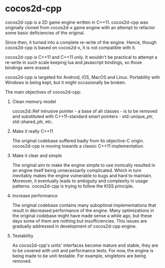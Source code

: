 cocos2d-cpp
===========

cocos2d-cpp is a 2D game engine written in C++11. cocos2d-cpp was originally cloned from cocos2d-x game engine with an attempt to refactor some basic deficiencies of the original.

Since then, it turned into a complete re-write of the engine. Hence, though cocos2d-cpp is based on cocos2d-x, it is not compatible with it.

cocos2d-cpp is C++11 and C++11 only. It wouldn't be practical to attempt a re-write in such scale keeping lua and javascript bindings, so those bindings were erased.

cocos2d-cpp is targeted for Android, iOS, MacOS and Linux. Portability with Windows is being kept, but it might occasionally be broken.

The main objectives of cocos2d-cpp:

1.  Clean memory model

    cocos2d::Ref intrusive pointer - a base of all classes - is to be removed and substituted with C++11-standard smart pointers - std::unique_ptr, std::shared_ptr, etc.

2.  Make it really C++11

    The original codebase suffered badly from its objective-C origin. cocos2d-cpp is moving towards a classic C++11 implementation.

3.  Make it clear and simple

    The original aim to make the engine simple to use ironically resulted in an engine itself being unnecessarily complicated. Which in turn inevitably makes the engine vulnerable to bugs and hard to maintain. Moreover, it eventually leads to ambiguity and complexity in usage patterns. cocos2d-cpp is trying to follow the KISS principle.

4.  Increase performance

    The original codebase contains many suboptimal implementations that result in decreased performance of the engine. Many optimizations in the original codebase might have made sense a while ago, but these days some of them are nothing but insufficiencies. This issues are gradually addressed in development of cocos2d-cpp engine.

5.  Testability

    As cocos2d-cpp's units' interfaces become mature and stable, they are to be covered with unit and performance tests. For now, the engine is being made to be unit-testable. For example, singletons are being removed.
